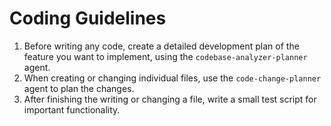 # Coding Guidelines

1. Before writing any code, create a detailed development plan of the feature you want to implement, using the `codebase-analyzer-planner` agent.
2. When creating or changing individual files, use the `code-change-planner` agent to plan the changes.
2. After finishing the writing or changing a file, write a small test script for important functionality.